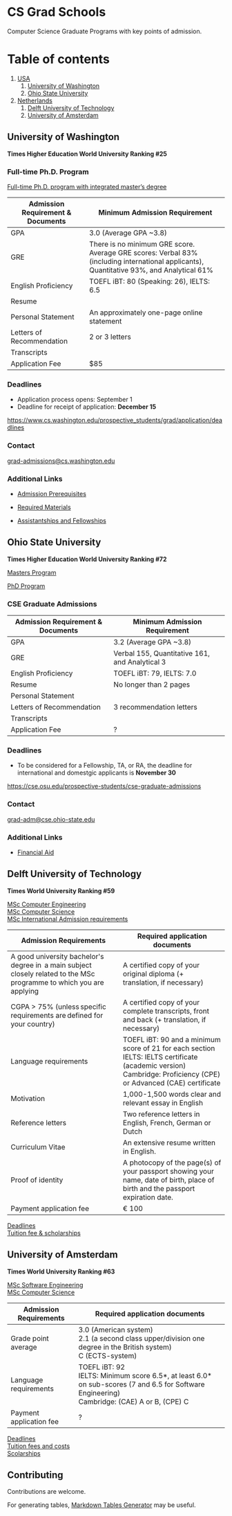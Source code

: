 # CS Grad Schools

Computer Science Graduate Programs with key points of admission.

# Table of contents
1. [USA](#usa)
    1. [University of Washington](#university-of-washington)
    2. [Ohio State University](#ohio-state-university)
2. [Netherlands](#netherlands)
    1. [Delft University of Technology](#delft-university-of-technology)
    2. [University of Amsterdam](#university-of-amsterdam)

## University of Washington <a name="university-of-washington"></a>

**Times Higher Education World University Ranking #25**

### Full-time Ph.D. Program

[Full-time Ph.D. program with integrated master’s degree](https://www.cs.washington.edu/prospective_students/grad)

| Admission Requirement & Documents | Minimum Admission Requirement                                                                                                            |
|-----------------------------------|------------------------------------------------------------------------------------------------------------------------------------------|
| GPA                               | 3.0 (Average GPA ~3.8)                                                                                                                   |
| GRE                               | There is no minimum GRE score. Average GRE scores: Verbal 83% (including international applicants), Quantitative 93%, and Analytical 61% |
| English Proficiency               | TOEFL iBT: 80 (Speaking: 26), IELTS: 6.5                                                                                                 |
| Resume                            |                                                                                                                                          |
| Personal Statement                | An approximately one-page online statement                                                                                               |
| Letters of Recommendation         | 2 or 3 letters                                                                                                                           |
| Transcripts                       |                                                                                                                                          |
| Application Fee                   | $85                                                                                                                                      |

### Deadlines

* Application process opens: September 1
* Deadline for receipt of application: **December 15**

https://www.cs.washington.edu/prospective_students/grad/application/deadlines

### Contact

grad-admissions@cs.washington.edu

### Additional Links

* [Admission Prerequisites](https://www.cs.washington.edu/prospective_students/pmp/prerequisites)

* [Required Materials](https://www.cs.washington.edu/prospective_students/pmp/application_materials)

* [Assistantships and Fellowships](https://www.cs.washington.edu/prospective_students/grad/tuition_assistanceships)

## Ohio State University <a name="ohio-state-university"></a>

**Times Higher Education World University Ranking #72**

[Masters Program](https://cse.osu.edu/current-students/master-science-program)

[PhD Program](https://cse.osu.edu/graduate/phd-program)

### CSE Graduate Admissions

| Admission Requirement & Documents | Minimum Admission Requirement                  |
|-----------------------------------|------------------------------------------------|
| GPA                               | 3.2 (Average GPA ~3.8)                         |
| GRE                               | Verbal 155, Quantitative 161, and Analytical 3 |
| English Proficiency               | TOEFL iBT: 79, IELTS: 7.0                      |
| Resume                            | No longer than 2 pages                         |
| Personal Statement                |                                                |
| Letters of Recommendation         | 3 recommendation letters                       |
| Transcripts                       |                                                |
| Application Fee                   | ?                                              |

### Deadlines

* To be considered for a Fellowship, TA, or RA, the deadline for international and domestgic applicants is **November 30**

https://cse.osu.edu/prospective-students/cse-graduate-admissions

### Contact

grad-adm@cse.ohio-state.edu

### Additional Links

* [Financial Aid](https://cse.osu.edu/graduate/fellowship-financial-aid)

## Delft University of Technology <a name="delft-university-of-technology"></a>

**Times World University Ranking #59**

[MSc Computer Engineering](https://www.tudelft.nl/en/education/programmes/masters/computer-engineering/msc-computer-engineering/) <br>
[MSc Computer Science](https://www.tudelft.nl/en/education/programmes/masters/computer-science/msc-computer-science/) <br>
[MSc International Admission requirements](https://www.tudelft.nl/en/education/admission-and-application/msc-international/1-admission-requirements/) <br>

| Admission Requirements                                                                                                 | Required application documents                                                                                                                                  |
|------------------------------------------------------------------------------------------------------------------------|-----------------------------------------------------------------------------------------------------------------------------------------------------------------|
| A good university bachelor's degree in  a main subject closely related to  the MSc programme to which you are applying | A certified copy of your original diploma (+ translation, if necessary)                                                                                         |
| CGPA > 75% (unless specific requirements are defined for your country)                                                 | A certified copy of your complete transcripts, front and back (+ translation, if necessary)                                                                     |
| Language requirements                                                                                                  | TOEFL iBT: 90 and a minimum score of 21 for each section <br> IELTS: IELTS certificate (academic version) <br> Cambridge: Proficiency (CPE) or Advanced (CAE) certificate |
| Motivation                                                                                                             | 1,000-1,500 words clear and relevant essay in English                                                                                                           |
| Reference letters                                                                                                      | Two reference letters in English, French, German or Dutch                                                                                                       |
| Curriculum Vitae                                                                                                       | An extensive resume written in English.                                                                                                                         |
| Proof of identity                                                                                                      | A photocopy of the page(s) of your passport showing your name, date of birth, place of birth  and the passport expiration date.                                 |
| Payment application fee                                                                                                | € 100                                                                                                                                                           |


[Deadlines](https://www.tudelft.nl/index.php?id=8244&L=1) <br>
[Tuition fee & scholarships](https://www.tudelft.nl/index.php?id=8245&L=1) <br>

## University of Amsterdam <a name="university-of-amsterdam"></a>

**Times World University Ranking #63**

[MSc Software Engineering](http://gss.uva.nl/content/masters/software-engineering/software-engineering.html) <br>
[MSc Computer Science](http://www.uva.nl/en/shared-content/subsites/graduate-school-of-sciences/en/masters/computer-science/computer-science.html?origin=5BOaRAofTjCccATraJp2XA) <br>

| Admission Requirements  | Required application documents                                                                                                                        |
|-------------------------|-------------------------------------------------------------------------------------------------------------------------------------------------------|
| Grade point average     | 3.0 (American system) <br> 2.1 (a second class upper/division one degree in the British system) <br> C (ECTS-system) <br>                             |
| Language requirements   | TOEFL iBT: 92 <br> IELTS: Minimum score 6.5*, at least 6.0* on sub-scores (7 and 6.5 for Software Engineering) <br> Cambridge: (CAE) A or B, (CPE) C  |
| Payment application fee | ?                                                                                                                                                     |

[Deadlines](http://gss.uva.nl/content/masters/software-engineering/application-and-admission/deadlines/deadlines-kopie-6.html) <br>
[Tuition fees and costs](http://gss.uva.nl/content/masters/software-engineering/tuition-fee-and-costs/tuition-fees-and-costs.html) <br>
[Scolarships](http://gss.uva.nl/content/masters/software-engineering/scholarships/scholarships.html) <br>

## Contributing

Contributions are welcome.

For generating tables, [Markdown Tables Generator](http://www.tablesgenerator.com/markdown_tables) may be useful.
